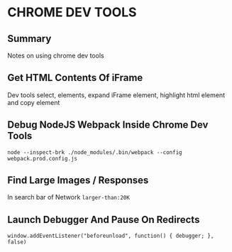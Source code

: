 # CHROME DEV TOOLS

## Summary

Notes on using chrome dev tools

## Get HTML Contents Of iFrame

Dev tools select, elements, expand iFrame element, highlight html element and
copy element

## Debug NodeJS Webpack Inside Chrome Dev Tools

```
node --inspect-brk ./node_modules/.bin/webpack --config webpack.prod.config.js
```

## Find Large Images / Responses

In search bar of Network
`larger-than:20K`

## Launch Debugger And Pause On Redirects

`window.addEventListener("beforeunload", function() { debugger; }, false)`
